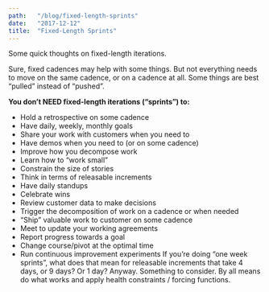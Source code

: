 ```yaml
---
path:	"/blog/fixed-length-sprints"
date:	"2017-12-12"
title:	"Fixed-Length Sprints"
---
```


Some quick thoughts on fixed-length iterations.

Sure, fixed cadences may help with some things. But not everything needs to move on the same cadence, or on a cadence at all. Some things are best “pulled” instead of “pushed”.

**You don’t NEED fixed-length iterations (“sprints”) to:**

* Hold a retrospective on some cadence
* Have daily, weekly, monthly goals
* Share your work with customers when you need to
* Have demos when you need to (or on some cadence)
* Improve how you decompose work
* Learn how to “work small”
* Constrain the size of stories
* Think in terms of releasable increments
* Have daily standups
* Celebrate wins
* Review customer data to make decisions
* Trigger the decomposition of work on a cadence or when needed
* “Ship” valuable work to customer on some cadence
* Meet to update your working agreements
* Report progress towards a goal
* Change course/pivot at the optimal time
* Run continuous improvement experiments
If you’re doing “one week sprints”, what does that mean for releasable increments that take 4 days, or 9 days? Or 1 day? Anyway. Something to consider. By all means do what works and apply health constraints / forcing functions.

